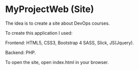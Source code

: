 # MyProjectWeb (Site)

The idea is to create a site about DevOps courses.

To create this application I used:

Frontend: HTML5, CSS3, Bootstrap 4 SASS, Slick, JS(Jquery).

Backend: PHP. 

To open the site, open index.html in your browser.
